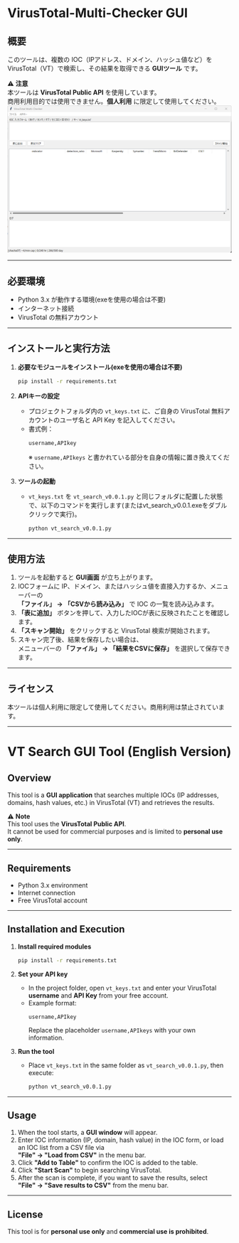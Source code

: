 # VirusTotal-Multi-Checker GUI 

## 概要
このツールは、複数の IOC（IPアドレス、ドメイン、ハッシュ値など）を VirusTotal（VT）で検索し、その結果を取得できる **GUIツール** です。

⚠ **注意**  
本ツールは **VirusTotal Public API** を使用しています。  
商用利用目的では使用できません。**個人利用** に限定して使用してください。
![VT Search GUI Screenshot](vt_search.png)


---

## 必要環境
- Python 3.x が動作する環境(exeを使用の場合は不要)
- インターネット接続
- VirusTotal の無料アカウント

---

## インストールと実行方法

1. **必要なモジュールをインストール(exeを使用の場合は不要)**
   ```bash
   pip install -r requirements.txt
   ```

2. **APIキーの設定**
   - プロジェクトフォルダ内の `vt_keys.txt` に、ご自身の VirusTotal 無料アカウントのユーザ名と API Key を記入してください。
   - 書式例：
     ```
     username,APIkey
     ```
     ※ `username,APIkeys` と書かれている部分を自身の情報に置き換えてください。

3. **ツールの起動**
   - `vt_keys.txt` を `vt_search_v0.0.1.py` と同じフォルダに配置した状態で、以下のコマンドを実行します(またはvt_search_v0.0.1.exeをダブルクリックで実行)。
     ```bash
     python vt_search_v0.0.1.py
     ```

---

## 使用方法

1. ツールを起動すると **GUI画面** が立ち上がります。
2. IOCフォームに IP、ドメイン、またはハッシュ値を直接入力するか、メニューバーの  
   **「ファイル」 → 「CSVから読み込み」** で IOC の一覧を読み込みます。
3. **「表に追加」** ボタンを押して、入力したIOCが表に反映されたことを確認します。
4. **「スキャン開始」** をクリックすると VirusTotal 検索が開始されます。
5. スキャン完了後、結果を保存したい場合は、  
   メニューバーの **「ファイル」 → 「結果をCSVに保存」** を選択して保存できます。

---

## ライセンス
本ツールは個人利用に限定して使用してください。商用利用は禁止されています。


---

# VT Search GUI Tool (English Version)

## Overview
This tool is a **GUI application** that searches multiple IOCs (IP addresses, domains, hash values, etc.) in VirusTotal (VT) and retrieves the results.

⚠ **Note**  
This tool uses the **VirusTotal Public API**.  
It cannot be used for commercial purposes and is limited to **personal use only**.

---

## Requirements
- Python 3.x environment
- Internet connection
- Free VirusTotal account

---

## Installation and Execution

1. **Install required modules**
   ```bash
   pip install -r requirements.txt
   ```

2. **Set your API key**
   - In the project folder, open `vt_keys.txt` and enter your VirusTotal **username** and **API Key** from your free account.
   - Example format:
     ```
     username,APIkey
     ```
     Replace the placeholder `username,APIkeys` with your own information.

3. **Run the tool**
   - Place `vt_keys.txt` in the same folder as `vt_search_v0.0.1.py`, then execute:
     ```bash
     python vt_search_v0.0.1.py
     ```

---

## Usage

1. When the tool starts, a **GUI window** will appear.
2. Enter IOC information (IP, domain, hash value) in the IOC form, or load an IOC list from a CSV file via  
   **"File" → "Load from CSV"** in the menu bar.
3. Click **"Add to Table"** to confirm the IOC is added to the table.
4. Click **"Start Scan"** to begin searching VirusTotal.
5. After the scan is complete, if you want to save the results, select  
   **"File" → "Save results to CSV"** from the menu bar.

---

## License
This tool is for **personal use only** and **commercial use is prohibited**.
